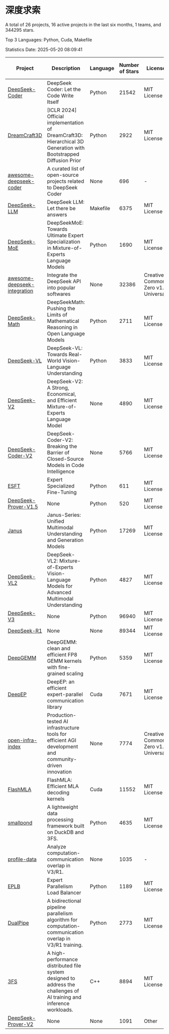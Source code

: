 # 深度求索

A total of 26 projects, 16 active projects in the last six months, 1 teams, and 344295 stars.

Top 3 Languages: Python, Cuda, Makefile

Statistics Date: 2025-05-20 08:09:41

| Project | Description | Language | Number of Stars | License | Creation Date | Last Updated Date | Last Pushed Date |
| --- | --- | --- | --- | --- | --- | --- | --- |
| [DeepSeek-Coder](https://github.com/deepseek-ai/DeepSeek-Coder) | DeepSeek Coder: Let the Code Write Itself | Python | 21542 | MIT License | 2023-10-20 | 2025-05-20 | 2024-05-21 |
| [DreamCraft3D](https://github.com/deepseek-ai/DreamCraft3D) | [ICLR 2024] Official implementation of DreamCraft3D: Hierarchical 3D Generation with Bootstrapped Diffusion Prior | Python | 2922 | MIT License | 2023-10-23 | 2025-05-20 | 2025-04-22 |
| [awesome-deepseek-coder](https://github.com/deepseek-ai/awesome-deepseek-coder) | A curated list of open-source projects related to DeepSeek Coder | None | 696 | - | 2023-11-06 | 2025-05-16 | 2024-04-03 |
| [DeepSeek-LLM](https://github.com/deepseek-ai/DeepSeek-LLM) | DeepSeek LLM: Let there be answers | Makefile | 6375 | MIT License | 2023-11-29 | 2025-05-20 | 2024-02-04 |
| [DeepSeek-MoE](https://github.com/deepseek-ai/DeepSeek-MoE) | DeepSeekMoE: Towards Ultimate Expert Specialization in Mixture-of-Experts Language Models | Python | 1690 | MIT License | 2024-01-02 | 2025-05-19 | 2024-01-16 |
| [awesome-deepseek-integration](https://github.com/deepseek-ai/awesome-deepseek-integration) | Integrate the DeepSeek API into popular softwares | None | 32386 | Creative Commons Zero v1.0 Universal | 2024-01-11 | 2025-05-20 | 2025-05-13 |
| [DeepSeek-Math](https://github.com/deepseek-ai/DeepSeek-Math) | DeepSeekMath: Pushing the Limits of Mathematical Reasoning in Open Language Models | Python | 2711 | MIT License | 2024-02-05 | 2025-05-19 | 2024-04-15 |
| [DeepSeek-VL](https://github.com/deepseek-ai/DeepSeek-VL) | DeepSeek-VL: Towards Real-World Vision-Language Understanding | Python | 3833 | MIT License | 2024-03-07 | 2025-05-19 | 2024-04-24 |
| [DeepSeek-V2](https://github.com/deepseek-ai/DeepSeek-V2) | DeepSeek-V2: A Strong, Economical, and Efficient Mixture-of-Experts Language Model | None | 4890 | MIT License | 2024-04-22 | 2025-05-20 | 2024-09-25 |
| [DeepSeek-Coder-V2](https://github.com/deepseek-ai/DeepSeek-Coder-V2) | DeepSeek-Coder-V2: Breaking the Barrier of Closed-Source Models in Code Intelligence | None | 5766 | MIT License | 2024-06-14 | 2025-05-20 | 2024-09-24 |
| [ESFT](https://github.com/deepseek-ai/ESFT) | Expert Specialized Fine-Tuning | Python | 611 | MIT License | 2024-07-04 | 2025-05-16 | 2024-09-22 |
| [DeepSeek-Prover-V1.5](https://github.com/deepseek-ai/DeepSeek-Prover-V1.5) | None | Python | 520 | MIT License | 2024-08-15 | 2025-05-16 | 2024-08-16 |
| [Janus](https://github.com/deepseek-ai/Janus) | Janus-Series: Unified Multimodal Understanding and Generation Models | Python | 17269 | MIT License | 2024-10-18 | 2025-05-20 | 2025-02-01 |
| [DeepSeek-VL2](https://github.com/deepseek-ai/DeepSeek-VL2) | DeepSeek-VL2: Mixture-of-Experts Vision-Language Models for Advanced Multimodal Understanding | Python | 4827 | MIT License | 2024-12-13 | 2025-05-20 | 2025-02-26 |
| [DeepSeek-V3](https://github.com/deepseek-ai/DeepSeek-V3) | None | Python | 96940 | MIT License | 2024-12-26 | 2025-05-20 | 2025-04-09 |
| [DeepSeek-R1](https://github.com/deepseek-ai/DeepSeek-R1) | None | None | 89344 | MIT License | 2025-01-20 | 2025-05-20 | 2025-04-09 |
| [DeepGEMM](https://github.com/deepseek-ai/DeepGEMM) | DeepGEMM: clean and efficient FP8 GEMM kernels with fine-grained scaling | Python | 5359 | MIT License | 2025-02-13 | 2025-05-20 | 2025-05-20 |
| [DeepEP](https://github.com/deepseek-ai/DeepEP) | DeepEP: an efficient expert-parallel communication library | Cuda | 7671 | MIT License | 2025-02-17 | 2025-05-20 | 2025-05-19 |
| [open-infra-index](https://github.com/deepseek-ai/open-infra-index) | Production-tested AI infrastructure tools for efficient AGI development and community-driven innovation | None | 7774 | Creative Commons Zero v1.0 Universal | 2025-02-21 | 2025-05-19 | 2025-05-15 |
| [FlashMLA](https://github.com/deepseek-ai/FlashMLA) | FlashMLA: Efficient MLA decoding kernels | Cuda | 11552 | MIT License | 2025-02-21 | 2025-05-20 | 2025-04-29 |
| [smallpond](https://github.com/deepseek-ai/smallpond) | A lightweight data processing framework built on DuckDB and 3FS. | Python | 4635 | MIT License | 2025-02-24 | 2025-05-20 | 2025-03-05 |
| [profile-data](https://github.com/deepseek-ai/profile-data) | Analyze computation-communication overlap in V3/R1. | None | 1035 | - | 2025-02-26 | 2025-05-19 | 2025-03-21 |
| [EPLB](https://github.com/deepseek-ai/EPLB) | Expert Parallelism Load Balancer | Python | 1189 | MIT License | 2025-02-26 | 2025-05-20 | 2025-03-24 |
| [DualPipe](https://github.com/deepseek-ai/DualPipe) | A bidirectional pipeline parallelism algorithm for computation-communication overlap in V3/R1 training. | Python | 2773 | MIT License | 2025-02-26 | 2025-05-19 | 2025-03-10 |
| [3FS](https://github.com/deepseek-ai/3FS) |  A high-performance distributed file system designed to address the challenges of AI training and inference workloads.  | C++ | 8894 | MIT License | 2025-02-27 | 2025-05-20 | 2025-05-07 |
| [DeepSeek-Prover-V2](https://github.com/deepseek-ai/DeepSeek-Prover-V2) | None | None | 1091 | Other | 2025-04-30 | 2025-05-20 | 2025-04-30 |
